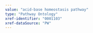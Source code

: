 ```yaml
---
value: "acid-base homeostasis pathway"
type: "Pathway Ontology"
xref-identifier: "0001103"
xref-dataSource: "PW"
---
```

